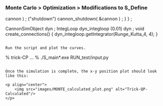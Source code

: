 ### Monte Carlo > Optimization > Modifications to S_Define

cannon ) ;
            ("shutdown") cannon_shutdown( &cannon ) ;
        }
} ;

CannonSimObject dyn ;
IntegLoop dyn_integloop (0.01) dyn ;
void create_connections() {
    dyn_integloop.getIntegrator(Runge_Kutta_4, 4);
}
```

Run the script and plot the curves.

```
% trick-CP
...
% ./S_main*.exe RUN_test/input.py
```

Once the simulation is complete, the x-y position plot should look like this:

<p align="center">
	<img src="images/MONTE_calculated_plot.png" alt="Trick-QP-Calculated"/>
</p>
